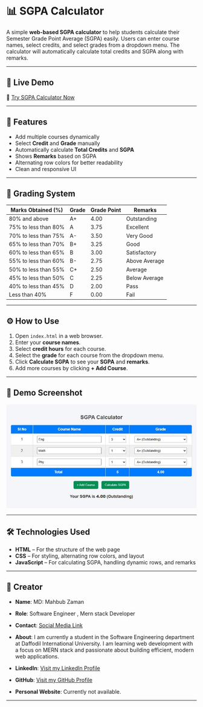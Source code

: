 # 📊 SGPA Calculator

A simple **web-based SGPA calculator** to help students calculate their Semester Grade Point Average (SGPA) easily. Users can enter course names, select credits, and select grades from a dropdown menu. The calculator will automatically calculate total credits and SGPA along with remarks.

---
## 🔗 Live Demo
🚀 [Try SGPA Calculator Now](https://mahbub-zaman.github.io/SGPA-Calculator/)

---

## 🚩 Features

- Add multiple courses dynamically
- Select **Credit** and **Grade** manually
- Automatically calculate **Total Credits** and **SGPA**
- Shows **Remarks** based on SGPA
- Alternating row colors for better readability
- Clean and responsive UI

---

## 📕 Grading System

| Marks Obtained (%) | Grade | Grade Point | Remarks          |
|------------------|-------|------------|----------------|
| 80% and above     | A+    | 4.00       | Outstanding     |
| 75% to less than 80% | A     | 3.75       | Excellent       |
| 70% to less than 75% | A-    | 3.50       | Very Good       |
| 65% to less than 70% | B+    | 3.25       | Good            |
| 60% to less than 65% | B     | 3.00       | Satisfactory   |
| 55% to less than 60% | B-    | 2.75       | Above Average  |
| 50% to less than 55% | C+    | 2.50       | Average        |
| 45% to less than 50% | C     | 2.25       | Below Average  |
| 40% to less than 45% | D     | 2.00       | Pass           |
| Less than 40%       | F     | 0.00       | Fail           |

---

## ⚙️ How to Use

1. Open `index.html` in a web browser.
2. Enter your **course names**.
3. Select **credit hours** for each course.
4. Select the **grade** for each course from the dropdown menu.
5. Click **Calculate SGPA** to see your **SGPA** and **remarks**.
6. Add more courses by clicking **+ Add Course**.

---

## 📸 Demo Screenshot

![SGPA Calculator Screenshot](screenshot.JPG) <!-- Optional: add an image of your app -->

---

## 🛠️ Technologies Used

- **HTML** – For the structure of the web page
- **CSS** – For styling, alternating row colors, and layout
- **JavaScript** – For calculating SGPA, handling dynamic rows, and remarks

---

## 🔰 Creator

- **Name**: MD: Mahbub Zaman  
- **Role**: Software Engineer , Mern stack Developer
- **Contact**: [Social Media Link](https://www.facebook.com/IamMahbubZaman) 
- **About**: I am currently a student in the Software Engineering department at Daffodil International University. I am learning web development with a focus on MERN stack and passionate about building efficient, modern web applications.  
- **LinkedIn**: [Visit my LinkedIn Profile](https://www.linkedin.com/in/yourprofile)

- **GitHub**: [Visit my  GitHub Profile](https://github.com/Mahbub-Zaman)
- **Personal Website**: Currently not available.
---
